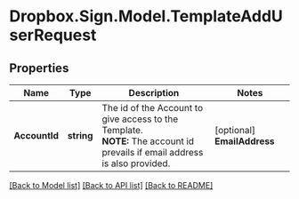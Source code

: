 # Dropbox.Sign.Model.TemplateAddUserRequest

## Properties

Name | Type | Description | Notes
------------ | ------------- | ------------- | -------------
**AccountId** | **string** |  The id of the Account to give access to the Template.<br>**NOTE:** The account id prevails if email address is also provided.  | [optional] **EmailAddress** | **string** |  The email address of the Account to give access to the Template.<br>**NOTE:** The account id prevails if it is also provided.  | [optional] **SkipNotification** | **bool** |  If set to `true`, the user does not receive an email notification when a template has been shared with them. Defaults to `false`.  | [optional] [default to false]

[[Back to Model list]](../README.md#documentation-for-models) [[Back to API list]](../README.md#documentation-for-api-endpoints) [[Back to README]](../README.md)

